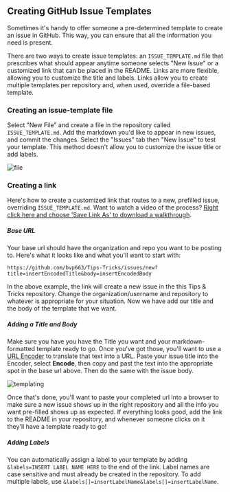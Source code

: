 Creating GitHub Issue Templates
-------------------------------
Sometimes it's handy to offer someone a pre-determined template to create an issue in GitHub. This way, you can ensure that all the information you need is present.

There are two ways to create issue templates: an `ISSUE_TEMPLATE.md` file that prescribes what should appear anytime someone selects "New Issue" or a customized link that can be placed in the README. Links are more flexible, allowing you to customize the title and labels. Links allow you to create multiple templates per repository and, when used, override a file-based template.

### Creating an issue-template file
Select "New File" and create a file in the repository called `ISSUE_TEMPLATE.md`. Add the markdown you'd like to appear in new issues, and commit the changes. Select the "Issues" tab then "New Issue" to test your template. This method doesn't allow you to customize the issue title or add labels.

![file](https://dl.dropboxusercontent.com/u/834147/issue_template.png)

### Creating a link
Here's how to create a customized link that routes to a new, prefilled issue, overriding `ISSUE_TEMPLATE.md`. Want to watch a video of the process? [Right click here and choose 'Save Link As' to download a walkthrough](http://simple-monosnap.s3.amazonaws.com/Github_Link_Templates.mp4).

##### Base URL
Your base url should have the organization and repo you want to be posting to. Here's what it looks like and what you'll want to start with:

`https://github.com/bvp663/Tips-Tricks/issues/new?title=insertEncodedTitle&body=insertEncodedBody`

In the above example, the link will create a new issue in the this Tips & Tricks repository. Change the organization/username and repository to whatever is appropriate for your situation. Now we have add our title and the body of the template that we want.

##### Adding a Title and Body
Make sure you have you have the Title you want and your markdown-formatted template ready to go. Once you've got those, you'll want to use a [URL Encoder](http://meyerweb.com/eric/tools/dencoder/) to translate that text into a URL. Paste your issue title into the Encoder, select **Encode**, then copy and past the text into the appropriate spot in the base url above. Then do the same with the issue body.

![templating](https://dl.dropboxusercontent.com/u/834147/urlencoder.png)

Once that's done, you'll want to paste your completed url into a browser to make sure a new issue shows up in the right repository and all the info you want pre-filled shows up as expected. If everything looks good, add the link to the README in your repository, and whenever someone clicks on it they'll have a template ready to go!

##### Adding Labels
You can automatically assign a label to your template by adding `&labels=INSERT LABEL NAME HERE` to the end of the link. Label names are case sensitive and must already be created in the repository. To add multiple labels, use `&labels[]=insertLabelName&labels[]=insertLabelName`.
